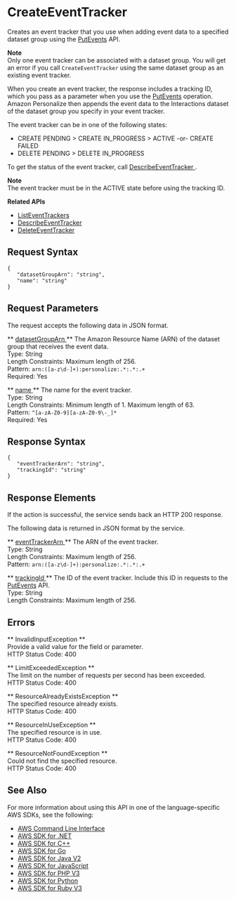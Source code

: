 # CreateEventTracker<a name="API_CreateEventTracker"></a>

Creates an event tracker that you use when adding event data to a specified dataset group using the [PutEvents](https://docs.aws.amazon.com/personalize/latest/dg/API_UBS_PutEvents.html) API\.

**Note**  
Only one event tracker can be associated with a dataset group\. You will get an error if you call `CreateEventTracker` using the same dataset group as an existing event tracker\.

When you create an event tracker, the response includes a tracking ID, which you pass as a parameter when you use the [PutEvents](https://docs.aws.amazon.com/personalize/latest/dg/API_UBS_PutEvents.html) operation\. Amazon Personalize then appends the event data to the Interactions dataset of the dataset group you specify in your event tracker\. 

The event tracker can be in one of the following states:
+ CREATE PENDING > CREATE IN\_PROGRESS > ACTIVE \-or\- CREATE FAILED
+ DELETE PENDING > DELETE IN\_PROGRESS

To get the status of the event tracker, call [ DescribeEventTracker ](API_DescribeEventTracker.md)\.

**Note**  
The event tracker must be in the ACTIVE state before using the tracking ID\.

**Related APIs**
+  [ ListEventTrackers ](API_ListEventTrackers.md) 
+  [ DescribeEventTracker ](API_DescribeEventTracker.md) 
+  [ DeleteEventTracker ](API_DeleteEventTracker.md) 

## Request Syntax<a name="API_CreateEventTracker_RequestSyntax"></a>

```
{
   "datasetGroupArn": "string",
   "name": "string"
}
```

## Request Parameters<a name="API_CreateEventTracker_RequestParameters"></a>

The request accepts the following data in JSON format\.

 ** [ datasetGroupArn ](#API_CreateEventTracker_RequestSyntax) **   <a name="personalize-CreateEventTracker-request-datasetGroupArn"></a>
The Amazon Resource Name \(ARN\) of the dataset group that receives the event data\.  
Type: String  
Length Constraints: Maximum length of 256\.  
Pattern: `arn:([a-z\d-]+):personalize:.*:.*:.+`   
Required: Yes

 ** [ name ](#API_CreateEventTracker_RequestSyntax) **   <a name="personalize-CreateEventTracker-request-name"></a>
The name for the event tracker\.  
Type: String  
Length Constraints: Minimum length of 1\. Maximum length of 63\.  
Pattern: `^[a-zA-Z0-9][a-zA-Z0-9\-_]*`   
Required: Yes

## Response Syntax<a name="API_CreateEventTracker_ResponseSyntax"></a>

```
{
   "eventTrackerArn": "string",
   "trackingId": "string"
}
```

## Response Elements<a name="API_CreateEventTracker_ResponseElements"></a>

If the action is successful, the service sends back an HTTP 200 response\.

The following data is returned in JSON format by the service\.

 ** [ eventTrackerArn ](#API_CreateEventTracker_ResponseSyntax) **   <a name="personalize-CreateEventTracker-response-eventTrackerArn"></a>
The ARN of the event tracker\.  
Type: String  
Length Constraints: Maximum length of 256\.  
Pattern: `arn:([a-z\d-]+):personalize:.*:.*:.+` 

 ** [ trackingId ](#API_CreateEventTracker_ResponseSyntax) **   <a name="personalize-CreateEventTracker-response-trackingId"></a>
The ID of the event tracker\. Include this ID in requests to the [PutEvents](https://docs.aws.amazon.com/personalize/latest/dg/API_UBS_PutEvents.html) API\.  
Type: String  
Length Constraints: Maximum length of 256\.

## Errors<a name="API_CreateEventTracker_Errors"></a>

 ** InvalidInputException **   
Provide a valid value for the field or parameter\.  
HTTP Status Code: 400

 ** LimitExceededException **   
The limit on the number of requests per second has been exceeded\.  
HTTP Status Code: 400

 ** ResourceAlreadyExistsException **   
The specified resource already exists\.  
HTTP Status Code: 400

 ** ResourceInUseException **   
The specified resource is in use\.  
HTTP Status Code: 400

 ** ResourceNotFoundException **   
Could not find the specified resource\.  
HTTP Status Code: 400

## See Also<a name="API_CreateEventTracker_SeeAlso"></a>

For more information about using this API in one of the language\-specific AWS SDKs, see the following:
+  [ AWS Command Line Interface](https://docs.aws.amazon.com/goto/aws-cli/personalize-2018-05-22/CreateEventTracker) 
+  [ AWS SDK for \.NET](https://docs.aws.amazon.com/goto/DotNetSDKV3/personalize-2018-05-22/CreateEventTracker) 
+  [ AWS SDK for C\+\+](https://docs.aws.amazon.com/goto/SdkForCpp/personalize-2018-05-22/CreateEventTracker) 
+  [ AWS SDK for Go](https://docs.aws.amazon.com/goto/SdkForGoV1/personalize-2018-05-22/CreateEventTracker) 
+  [ AWS SDK for Java V2](https://docs.aws.amazon.com/goto/SdkForJavaV2/personalize-2018-05-22/CreateEventTracker) 
+  [ AWS SDK for JavaScript](https://docs.aws.amazon.com/goto/AWSJavaScriptSDK/personalize-2018-05-22/CreateEventTracker) 
+  [ AWS SDK for PHP V3](https://docs.aws.amazon.com/goto/SdkForPHPV3/personalize-2018-05-22/CreateEventTracker) 
+  [ AWS SDK for Python](https://docs.aws.amazon.com/goto/boto3/personalize-2018-05-22/CreateEventTracker) 
+  [ AWS SDK for Ruby V3](https://docs.aws.amazon.com/goto/SdkForRubyV3/personalize-2018-05-22/CreateEventTracker) 